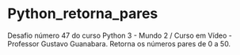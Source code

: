 # Python_retorna_pares
Desafio número 47 do curso Python 3 - Mundo 2 / Curso em Vídeo - Professor Gustavo Guanabara.
Retorna os números pares de 0 a 50.

